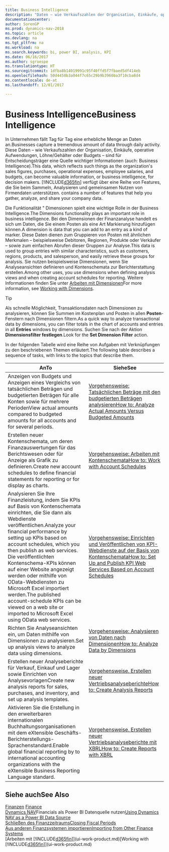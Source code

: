 ```yaml
---
title: Business Intelligence
description: "Daten – wie Verkaufszahlen der Organisation, Einkäufe, operative Aufwendungen, Löhne/Gehälter oder Budgets analysieren und erfassen, die für Entscheidungsträger eine Quelle wichtiger Informationen sind."
documentationcenter: 
author: SorenGP
ms.prod: dynamics-nav-2018
ms.topic: article
ms.devlang: na
ms.tgt_pltfrm: na
ms.workload: na
ms.search.keywords: bi, power BI, analysis, KPI
ms.date: 06/16/2017
ms.author: sgroespe
ms.translationtype: HT
ms.sourcegitcommit: 1dfba8b14019991c95f40ffd5f7fbaed5df414eb
ms.openlocfilehash: 50d4458b3a044f7c65c29b9b3960ba3f10cba8d4
ms.contentlocale: de-at
ms.lasthandoff: 12/01/2017

---
```

# <a name="business-intelligence"></a><span data-ttu-id="8002a-103">Business Intelligence</span><span class="sxs-lookup"><span data-stu-id="8002a-103">Business Intelligence</span></span>
<span data-ttu-id="8002a-104">In Unternehmen fällt Tag für Tag eine erhebliche Menge an Daten an.</span><span class="sxs-lookup"><span data-stu-id="8002a-104">Businesses capture a tremendous amount of data through daily activity.</span></span> <span data-ttu-id="8002a-105">Diese Daten – wie Verkaufszahlen der Organisation, Einkäufe, operative Aufwendungen, Löhne/Gehälter oder Budgets – sind für Entscheidungsträger eine Quelle wichtiger Informationen (auch: Business Intelligence).</span><span class="sxs-lookup"><span data-stu-id="8002a-105">This data, which reflects such things as the organization's sales figures, purchases, operational expenses, employee salaries, and budgets, can become valuable information, or business intelligence, for decision makers.</span></span> [!INCLUDE[d365fin](includes/d365fin_md.md)]<span data-ttu-id="8002a-106"> verfügt über eine Reihe von Features, die Sie beim Sammeln, Analysieren und gemeinsamen Nutzen von Firmendaten unterstützen.</span><span class="sxs-lookup"><span data-stu-id="8002a-106"> contains a number of features that help you gather, analyze, and share your company data.</span></span>

<span data-ttu-id="8002a-107">Die Funktionalität " Dimensionen spielt eine wichtige Rolle in der Business Intelligence.</span><span class="sxs-lookup"><span data-stu-id="8002a-107">The Dimensions functionality plays an important role in business intelligence.</span></span> <span data-ttu-id="8002a-108">Bei den Dimensionen der Finanzanalyse handelt es sich um Daten, die Sie einem Posten als eine Art Markierung hinzufügen können.</span><span class="sxs-lookup"><span data-stu-id="8002a-108">A dimension is data that you can add to an entry as a kind of marker.</span></span> <span data-ttu-id="8002a-109">Diese Daten dienen zum Gruppieren von Posten mit ähnlichen Merkmalen – beispielsweise Debitoren, Regionen, Produkte oder Verkäufer – sowie zum einfachen Abrufen dieser Gruppen zur Analyse.</span><span class="sxs-lookup"><span data-stu-id="8002a-109">This data is used to group entries with similar characteristics, such as customers, regions, products, and salesperson, and easily retrieve these groups for analysis.</span></span> <span data-ttu-id="8002a-110">Sie nutzen beispielsweise Dimensionen, wenn Sie Analyseansichten definieren und Kontenschemata zur Berichterstattung erstellen.</span><span class="sxs-lookup"><span data-stu-id="8002a-110">Among other uses, you use dimensions  when defining analysis views and when creating account schedules for reporting.</span></span> <span data-ttu-id="8002a-111">Weitere Informationen finden Sie unter [Arbeiten mit Dimensionen](finance-dimensions.md)</span><span class="sxs-lookup"><span data-stu-id="8002a-111">For more information, see [Working with Dimensions](finance-dimensions.md).</span></span>

> [!TIP]
> <span data-ttu-id="8002a-112">Als schnelle Möglichkeit, Transaktionsdaten nach Dimensionen zu analysieren, können Sie Summen im Kostenplan und Posten in allen **Posten**-Fenstern nach Dimensionen filtern.</span><span class="sxs-lookup"><span data-stu-id="8002a-112">As a quick way to analyze transactional data by dimensions, you can filter totals in the chart of accounts and entries in all **Entries** windows by dimensions.</span></span> <span data-ttu-id="8002a-113">Suchen Sie nach der Aktion **Dimensionsfilter festlegen**.</span><span class="sxs-lookup"><span data-stu-id="8002a-113">Look for the **Set Dimension Filter** action.</span></span>  

<span data-ttu-id="8002a-114">In der folgenden Tabelle wird eine Reihe von Aufgaben mit Verknüpfungen zu den beschriebenen Themen erläutert.</span><span class="sxs-lookup"><span data-stu-id="8002a-114">The following table describes a sequence of tasks, with links to the topics that describe them.</span></span>  

| <span data-ttu-id="8002a-115">An</span><span class="sxs-lookup"><span data-stu-id="8002a-115">To</span></span> | <span data-ttu-id="8002a-116">Siehe</span><span class="sxs-lookup"><span data-stu-id="8002a-116">See</span></span> |
| --- | --- |
|<span data-ttu-id="8002a-117">Anzeigen von Budgets und Anzeigen eines Vergleichs von tatsächlichen Beträgen und budgetierten Beträgen für alle Konten sowie für mehrere Perioden</span><span class="sxs-lookup"><span data-stu-id="8002a-117">View actual amounts compared to budgeted amounts for all accounts and for several periods.</span></span>|[<span data-ttu-id="8002a-118">Vorgehensweise: Tatsächlichen Beträge mit den budgetierten Beträgen analysieren</span><span class="sxs-lookup"><span data-stu-id="8002a-118">How to: Analyze Actual Amounts Versus Budgeted Amounts</span></span>](bi-how-analyze-actual-versus-budget.md)|
|<span data-ttu-id="8002a-119">Erstellen neuer Kontenschemata, um deren Finanzauswertungen für das Berichtswesen oder für Anzeige als Grafik zu definieren.</span><span class="sxs-lookup"><span data-stu-id="8002a-119">Create new account schedules to define financial statements for reporting or for display as charts.</span></span>|[<span data-ttu-id="8002a-120">Vorgehensweise: Arbeiten mit Kontenschemata</span><span class="sxs-lookup"><span data-stu-id="8002a-120">How to: Work with Account Schedules</span></span>](bi-how-work-account-schedule.md)|
|<span data-ttu-id="8002a-121">Analysieren Sie Ihre Finanzleistung, indem Sie KPIs auf Basis von Kontenschemata einrichten, die Sie dann als Webdienste veröffentlichen.</span><span class="sxs-lookup"><span data-stu-id="8002a-121">Analyze your financial performance by setting up KPIs based on account schedules, which you then publish as web services.</span></span> <span data-ttu-id="8002a-122">Die veröffentlichten Kontenschema-KPIs können auf einer Website angezeigt werden oder mithilfe von OData-Webdiensten zu Microsoft Excel importiert werden.</span><span class="sxs-lookup"><span data-stu-id="8002a-122">The published account-schedule KPIs can be viewed on a web site or imported to Microsoft Excel using OData web services.</span></span>|[<span data-ttu-id="8002a-123">Vorgehensweise: Einrichten und Veröffentlichen von KPI-Webdienste auf der Basis von Kontenschemata</span><span class="sxs-lookup"><span data-stu-id="8002a-123">How to: Set Up and Publish KPI Web Services Based on Account Schedules</span></span>](bi-how-to-set-up-and-publish-kpi-web-services-based-on-account-schedules.md)|
|<span data-ttu-id="8002a-124">Richten Sie Analyseansichten ein, um Daten mithilfe von Dimensionen zu analysieren.</span><span class="sxs-lookup"><span data-stu-id="8002a-124">Set up analysis views to analyze data using dimensions.</span></span>|[<span data-ttu-id="8002a-125">Vorgehensweise: Analysieren von Daten nach Dimensionen</span><span class="sxs-lookup"><span data-stu-id="8002a-125">How to: Analyze Data by Dimensions</span></span>](bi-how-analyze-data-dimension.md)|
|<span data-ttu-id="8002a-126">Erstellen neuer Analyseberichte für Verkauf, Einkauf und Lager sowie Einrichten von Analysevorlagen</span><span class="sxs-lookup"><span data-stu-id="8002a-126">Create new analysis reports for sales, purchases, and inventory, and set up analysis templates.</span></span>|[<span data-ttu-id="8002a-127">Vorgehensweise. Erstellen neuer Vertriebsanalyseberichte</span><span class="sxs-lookup"><span data-stu-id="8002a-127">How to: Create Analysis Reports</span></span>](bi-how-create-analysis-views-reports.md)|
|<span data-ttu-id="8002a-128">Aktivieren Sie die Erstellung  in den erweiterbaren internationalen Buchhaltungsorganisationen mit dem eXtensible Geschäfts-Berichterstellungs-Sprachenstandard.</span><span class="sxs-lookup"><span data-stu-id="8002a-128">Enable global financial reporting by to international accounting organizations with the eXtensible Business Reporting Language standard.</span></span>|[<span data-ttu-id="8002a-129">Vorgehensweise. Erstellen neuer Vertriebsanalyseberichte mit XBRL</span><span class="sxs-lookup"><span data-stu-id="8002a-129">How to: Create Reports with XBRL</span></span>](bi-create-reports-with-xbrl.md)|

## <a name="see-also"></a><span data-ttu-id="8002a-130">Siehe auch</span><span class="sxs-lookup"><span data-stu-id="8002a-130">See Also</span></span>
<span data-ttu-id="8002a-131">[Finanzen](finance.md)  </span><span class="sxs-lookup"><span data-stu-id="8002a-131">[Finance](finance.md)  </span></span>  
<span data-ttu-id="8002a-132">[Dynamics NAV](across-how-use-financials-data-source-powerbi.md)Financials als Power BI Datenquelle nutzen</span><span class="sxs-lookup"><span data-stu-id="8002a-132">[Using Dynamics NAV as a Power BI Data Source](across-how-use-financials-data-source-powerbi.md)</span></span>  
[<span data-ttu-id="8002a-133">Schließen des Finanzzeitraums</span><span class="sxs-lookup"><span data-stu-id="8002a-133">Closing Fiscal Periods</span></span>](year-close-years-periods.md)  
[<span data-ttu-id="8002a-134">Aus anderen Finanzsystemen importieren</span><span class="sxs-lookup"><span data-stu-id="8002a-134">Importing from Other Finance Systems</span></span>](upload-data.md)  
<span data-ttu-id="8002a-135">[Arbeiten mit [!INCLUDE[d365fin](includes/d365fin_md.md)]](ui-work-product.md)</span><span class="sxs-lookup"><span data-stu-id="8002a-135">[Working with [!INCLUDE[d365fin](includes/d365fin_md.md)]](ui-work-product.md)</span></span>

